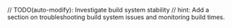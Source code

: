 // TODO(auto-modify): Investigate build system stability
// hint: Add a section on troubleshooting build system issues and monitoring build times.

